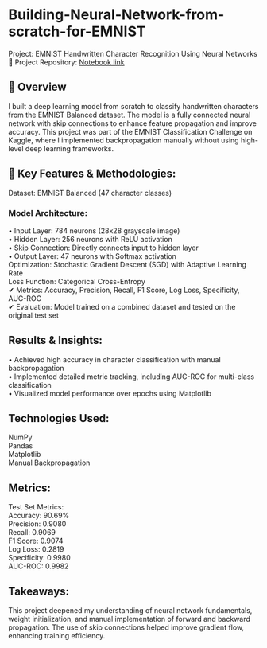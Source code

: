 # Building-Neural-Network-from-scratch-for-EMNIST

Project: EMNIST Handwritten Character Recognition Using Neural Networks  
🔗 Project Repository: [Notebook link](https://www.kaggle.com/code/ajeffreyrufus/emnist-neural-network)

## 📌 Overview
I built a deep learning model from scratch to classify handwritten characters from the EMNIST Balanced dataset. The model is a fully connected neural network with skip connections to enhance feature propagation and improve accuracy. This project was part of the EMNIST Classification Challenge on Kaggle, where I implemented backpropagation manually without using high-level deep learning frameworks.  

## 🔬 Key Features & Methodologies:
 Dataset: EMNIST Balanced (47 character classes)
 ### Model Architecture:
 • Input Layer: 784 neurons (28x28 grayscale image)  
 • Hidden Layer: 256 neurons with ReLU activation  
 • Skip Connection: Directly connects input to hidden layer  
 • Output Layer: 47 neurons with Softmax activation  
Optimization: Stochastic Gradient Descent (SGD) with Adaptive Learning Rate  
Loss Function: Categorical Cross-Entropy  
✔ Metrics: Accuracy, Precision, Recall, F1 Score, Log Loss, Specificity, AUC-ROC  
✔ Evaluation: Model trained on a combined dataset and tested on the original test set  

## Results & Insights:
• Achieved high accuracy in character classification with manual backpropagation  
• Implemented detailed metric tracking, including AUC-ROC for multi-class classification  
• Visualized model performance over epochs using Matplotlib  

## Technologies Used:
NumPy  
Pandas  
Matplotlib  
Manual Backpropagation  

## Metrics:
Test Set Metrics:  
Accuracy: 90.69%  
Precision: 0.9080  
Recall: 0.9069  
F1 Score: 0.9074  
Log Loss: 0.2819  
Specificity: 0.9980  
AUC-ROC: 0.9982  

## Takeaways:
This project deepened my understanding of neural network fundamentals, weight initialization, and manual implementation of forward and backward propagation. The use of skip connections helped improve gradient flow, enhancing training efficiency.
